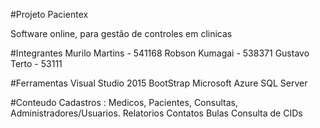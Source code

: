 #Projeto Pacientex

Software online, para gestão de  controles em clinicas

#Integrantes
Murilo Martins - 541168
Robson Kumagai - 538371
Gustavo Terto - 53111

#Ferramentas
Visual Studio 2015
BootStrap
Microsoft Azure
SQL Server

#Conteudo
Cadastros : Medicos, Pacientes, Consultas, Administradores/Usuarios.
Relatorios
Contatos
Bulas
Consulta de CIDs
